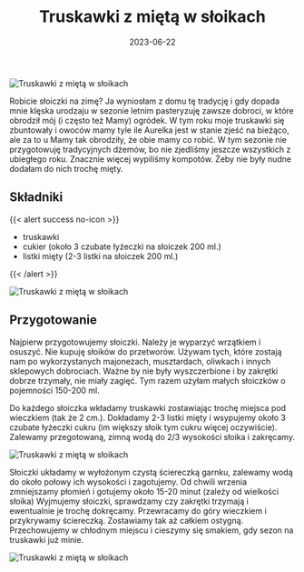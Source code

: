 ﻿---
title: "Truskawki z miętą w słoikach"
date: 2023-06-22
categories:
- przetwory
tags:
- truskawki
- mięta
- kompot
thumbnailImagePosition: "top"
---
![Truskawki z miętą w słoikach](/img/Truskawki-z-mieta-w-sloikach/Truskawki-z-mieta-w-sloikach-1.jpg)

Robicie słoiczki na zimę? Ja wyniosłam z domu tę tradycję i gdy dopada mnie klęska urodzaju w sezonie letnim pasteryzuję zawsze dobroci, w które obrodził mój (i często też Mamy) ogródek. W tym roku moje truskawki się zbuntowały i owoców mamy tyle ile Aurelka jest w stanie zjeść na bieżąco, ale za to u Mamy tak obrodziły, że obie mamy co robić. W tym sezonie nie przygotowuję tradycyjnych dżemów, bo nie zjedliśmy jeszcze wszystkich z ubiegłego roku. Znacznie więcej wypiliśmy kompotów. Żeby nie były nudne dodałam do nich trochę mięty.

<!--more-->

## Składniki
{{< alert success no-icon >}}

- truskawki
- cukier (około 3 czubate łyżeczki na słoiczek 200 ml.)
- listki mięty (2-3 listki na słoiczek 200 ml.)

{{< /alert >}}

![Truskawki z miętą w słoikach](/img/Truskawki-z-mieta-w-sloikach/Truskawki-z-mieta-w-sloikach-4.jpg)
## Przygotowanie

Najpierw przygotowujemy słoiczki. Należy je wyparzyć wrzątkiem i osuszyć. Nie kupuję słoików do przetworów. Używam tych, które zostają nam po wykorzystanych majonezach, musztardach, oliwkach i innych sklepowych dobrociach. Ważne by nie były wyszczerbione i by zakrętki dobrze trzymały, nie miały zagięć. Tym razem użyłam małych słoiczków o pojemności 150-200 ml.

Do każdego słoiczka wkładamy truskawki zostawiając trochę miejsca pod wieczkiem (tak że 2 cm.). Dokładamy 2-3 listki mięty i wsypujemy około 3 czubate łyżeczki cukru (im większy słoik tym cukru więcej oczywiście). Zalewamy przegotowaną, zimną wodą do 2/3 wysokości słoika i zakręcamy.

![Truskawki z miętą w słoikach](/img/Truskawki-z-mieta-w-sloikach/Truskawki-z-mieta-w-sloikach-2.jpg)

Słoiczki układamy w wyłożonym czystą ściereczką garnku, zalewamy wodą do około połowy ich wysokości i zagotujemy. Od chwili wrzenia zmniejszamy płomień i gotujemy około 15-20 minut (zależy od wielkości słoika)
Wyjmujemy słoiczki, sprawdzamy czy zakrętki trzymają i ewentualnie je trochę dokręcamy. Przewracamy do góry wieczkiem i przykrywamy ściereczką. Zostawiamy tak aż całkiem ostygną.
Przechowujemy w chłodnym miejscu i cieszymy się smakiem, gdy sezon na truskawki już minie.

![Truskawki z miętą w słoikach](/img/Truskawki-z-mieta-w-sloikach/Truskawki-z-mieta-w-sloikach-3.jpg)